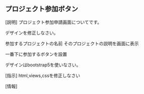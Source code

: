 ## プロジェクト参加ボタン
[説明]
プロジェクト参加申請画面についてです。

デザインを修正しなさい。

参加するプロジェクトの名前
そのプロジェクトの説明を画面に表示

一番下に参加するボタンを設置

デザインはbootstrap5を使いなさい。


[指示]
html,views,cssを修正しなさい


[情報]